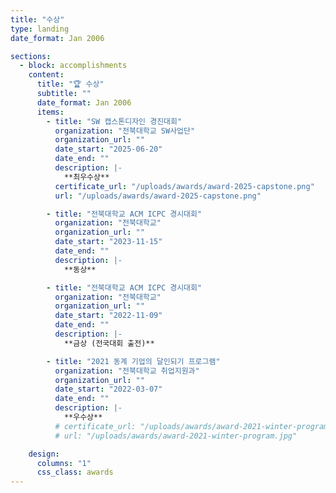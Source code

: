 ```yaml
---
title: "수상"
type: landing
date_format: Jan 2006

sections:
  - block: accomplishments
    content:
      title: "🏆 수상"
      subtitle: ""
      date_format: Jan 2006
      items:
        - title: "SW 캡스톤디자인 경진대회"
          organization: "전북대학교 SW사업단"
          organization_url: ""
          date_start: "2025-06-20"
          date_end: ""
          description: |-
            **최우수상**
          certificate_url: "/uploads/awards/award-2025-capstone.png"
          url: "/uploads/awards/award-2025-capstone.png"

        - title: "전북대학교 ACM ICPC 경시대회"
          organization: "전북대학교"
          organization_url: ""
          date_start: "2023-11-15"
          date_end: ""
          description: |-
            **동상**

        - title: "전북대학교 ACM ICPC 경시대회"
          organization: "전북대학교"
          organization_url: ""
          date_start: "2022-11-09"
          date_end: ""
          description: |-
            **금상 (전국대회 출전)**

        - title: "2021 동계 기업의 달인되기 프로그램"
          organization: "전북대학교 취업지원과"
          organization_url: ""
          date_start: "2022-03-07"
          date_end: ""
          description: |-
            **우수상**
          # certificate_url: "/uploads/awards/award-2021-winter-program.jpg"
          # url: "/uploads/awards/award-2021-winter-program.jpg"

    design:
      columns: "1"
      css_class: awards
---
```

